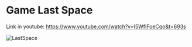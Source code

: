 # Game Last Space

Link in youtube: https://www.youtube.com/watch?v=I5WfIFoeCqo&t=693s

![LastSpace](https://user-images.githubusercontent.com/13468920/112454994-f5327180-8d61-11eb-810c-cd4d6b697ae4.jpg)
